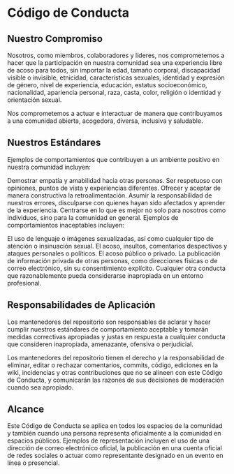 # Código de Conducta

## Nuestro Compromiso
Nosotros, como miembros, colaboradores y líderes, nos comprometemos a hacer que la participación en nuestra comunidad sea una experiencia libre de acoso para todos, sin importar la edad, tamaño corporal, discapacidad visible o invisible, etnicidad, características sexuales, identidad y expresión de género, nivel de experiencia, educación, estatus socioeconómico, nacionalidad, apariencia personal, raza, casta, color, religión o identidad y orientación sexual.

Nos comprometemos a actuar e interactuar de manera que contribuyamos a una comunidad abierta, acogedora, diversa, inclusiva y saludable.

## Nuestros Estándares
Ejemplos de comportamientos que contribuyen a un ambiente positivo en nuestra comunidad incluyen:

Demostrar empatía y amabilidad hacia otras personas.
Ser respetuoso con opiniones, puntos de vista y experiencias diferentes.
Ofrecer y aceptar de manera constructiva la retroalimentación.
Asumir la responsabilidad de nuestros errores, disculparse con quienes hayan sido afectados y aprender de la experiencia.
Centrarse en lo que es mejor no solo para nosotros como individuos, sino para la comunidad en general.
Ejemplos de comportamientos inaceptables incluyen:

El uso de lenguaje o imágenes sexualizadas, así como cualquier tipo de atención o insinuación sexual.
El acoso, insultos, comentarios despectivos y ataques personales o políticos.
El acoso público o privado.
La publicación de información privada de otras personas, como direcciones físicas o de correo electrónico, sin su consentimiento explícito.
Cualquier otra conducta que razonablemente pueda considerarse inapropiada en un entorno profesional.

## Responsabilidades de Aplicación
Los mantenedores del repositorio son responsables de aclarar y hacer cumplir nuestros estándares de comportamiento aceptable y tomarán medidas correctivas apropiadas y justas en respuesta a cualquier conducta que consideren inapropiada, amenazante, ofensiva o perjudicial.

Los mantenedores del repositorio tienen el derecho y la responsabilidad de eliminar, editar o rechazar comentarios, commits, código, ediciones en la wiki, incidencias y otras contribuciones que no se alineen con este Código de Conducta, y comunicarán las razones de sus decisiones de moderación cuando sea apropiado.

## Alcance
Este Código de Conducta se aplica en todos los espacios de la comunidad y también cuando una persona representa oficialmente a la comunidad en espacios públicos. Ejemplos de representación incluyen el uso de una dirección de correo electrónico oficial, la publicación en una cuenta oficial de redes sociales o actuar como representante designado en un evento en línea o presencial.